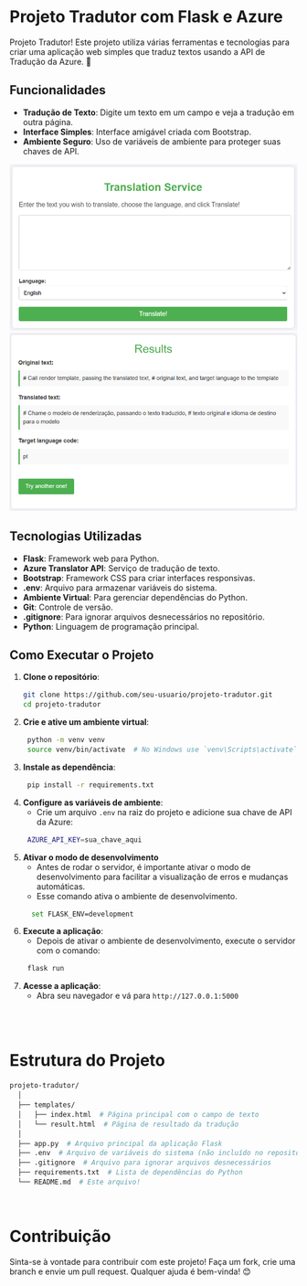 # Projeto Tradutor com Flask e Azure

Projeto Tradutor! Este projeto utiliza várias ferramentas e tecnologias para criar uma aplicação web simples que traduz textos usando a API de Tradução da Azure. 🚀

## Funcionalidades

- **Tradução de Texto**: Digite um texto em um campo e veja a tradução em outra página.
- **Interface Simples**: Interface amigável criada com Bootstrap.
- **Ambiente Seguro**: Uso de variáveis de ambiente para proteger suas chaves de API.

<img src="img/Captura de tela 2024-09-20 160037.png" alt="Minha Imagem" width="800" >

<br>

<img src="img/Captura de tela 2024-09-20 160730.png" alt="Minha Imagem" width="800"  >


## Tecnologias Utilizadas

- **Flask**: Framework web para Python.
- **Azure Translator API**: Serviço de tradução de texto.
- **Bootstrap**: Framework CSS para criar interfaces responsivas.
- **.env**: Arquivo para armazenar variáveis do sistema.
- **Ambiente Virtual**: Para gerenciar dependências do Python.
- **Git**: Controle de versão.
- **.gitignore**: Para ignorar arquivos desnecessários no repositório.
- **Python**: Linguagem de programação principal.


## Como Executar o Projeto

1. **Clone o repositório**:
   ```bash
   git clone https://github.com/seu-usuario/projeto-tradutor.git
   cd projeto-tradutor
2. **Crie e ative um ambiente virtual**:
   ```bash
    python -m venv venv
    source venv/bin/activate  # No Windows use `venv\Scripts\activate`
3. **Instale as dependência**:
   ```bash
    pip install -r requirements.txt
4. **Configure as variáveis de ambiente**:
    * Crie um arquivo `.env` na raiz do projeto e adicione sua chave de API da Azure:
   ```bash
    AZURE_API_KEY=sua_chave_aqui
5. **Ativar o modo de desenvolvimento**
   * Antes de rodar o servidor, é importante ativar o modo de desenvolvimento para facilitar a visualização de erros e mudanças automáticas.
   * Esse comando ativa o ambiente de desenvolvimento.
   ```sh
     set FLASK_ENV=development

6. **Execute a aplicação**:
   * Depois de ativar o ambiente de desenvolvimento, execute o servidor com o comando:
   ```bash
    flask run
7. **Acesse a aplicação**:
   * Abra seu navegador e vá para `http://127.0.0.1:5000`

<br>
<br>

# Estrutura do Projeto
```sh
projeto-tradutor/
  │
  ├── templates/
  │   ├── index.html  # Página principal com o campo de texto
  │   └── result.html  # Página de resultado da tradução
  │
  ├── app.py  # Arquivo principal da aplicação Flask
  ├── .env  # Arquivo de variáveis do sistema (não incluído no repositório)
  ├── .gitignore  # Arquivo para ignorar arquivos desnecessários
  ├── requirements.txt  # Lista de dependências do Python
  └── README.md  # Este arquivo!
```

<br>

<h1> Contribuição</h1>
Sinta-se à vontade para contribuir com este projeto! Faça um fork, crie uma branch e envie um pull request. Qualquer ajuda é bem-vinda! 😊


